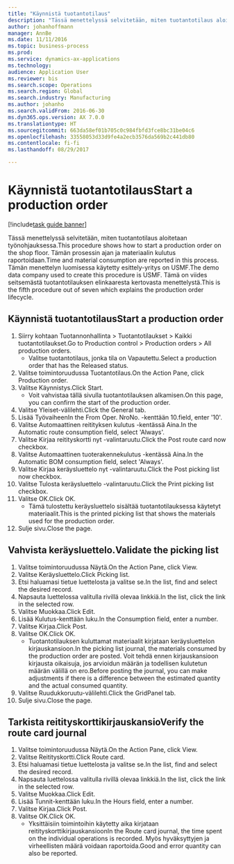 ```yaml
--- 
title: "Käynnistä tuotantotilaus"
description: "Tässä menettelyssä selvitetään, miten tuotantotilaus aloitetaan työnohjauksessa."
author: johanhoffmann
manager: AnnBe
ms.date: 11/11/2016
ms.topic: business-process
ms.prod: 
ms.service: dynamics-ax-applications
ms.technology: 
audience: Application User
ms.reviewer: bis
ms.search.scope: Operations
ms.search.region: Global
ms.search.industry: Manufacturing
ms.author: johanho
ms.search.validFrom: 2016-06-30
ms.dyn365.ops.version: AX 7.0.0
ms.translationtype: HT
ms.sourcegitcommit: 663da58ef01b705c0c984fbfd3fce8bc31be04c6
ms.openlocfilehash: 33558053d33d9fe4a2ecb3576da569b2c441db80
ms.contentlocale: fi-fi
ms.lasthandoff: 08/29/2017

---
```

# <a name="start-a-production-order"></a><span data-ttu-id="e7503-103">Käynnistä tuotantotilaus</span><span class="sxs-lookup"><span data-stu-id="e7503-103">Start a production order</span></span>

[!include[task guide banner](../../includes/task-guide-banner.md)]

<span data-ttu-id="e7503-104">Tässä menettelyssä selvitetään, miten tuotantotilaus aloitetaan työnohjauksessa.</span><span class="sxs-lookup"><span data-stu-id="e7503-104">This procedure shows how to start a production order on the shop floor.</span></span> <span data-ttu-id="e7503-105">Tämän prosessin ajan ja materiaalin kulutus raportoidaan.</span><span class="sxs-lookup"><span data-stu-id="e7503-105">Time and material consumption are reported in this process.</span></span> <span data-ttu-id="e7503-106">Tämän menettelyn luomisessa käytetty esittely-yritys on USMF.</span><span class="sxs-lookup"><span data-stu-id="e7503-106">The demo data company used to create this procedure is USMF.</span></span> <span data-ttu-id="e7503-107">Tämä on viides seitsemästä tuotantotilauksen elinkaaresta kertovasta menettelystä.</span><span class="sxs-lookup"><span data-stu-id="e7503-107">This is the fifth procedure out of seven which explains the production order lifecycle.</span></span>


## <a name="start-a-production-order"></a><span data-ttu-id="e7503-108">Käynnistä tuotantotilaus</span><span class="sxs-lookup"><span data-stu-id="e7503-108">Start a production order</span></span>
1. <span data-ttu-id="e7503-109">Siirry kohtaan Tuotannonhallinta > Tuotantotilaukset > Kaikki tuotantotilaukset.</span><span class="sxs-lookup"><span data-stu-id="e7503-109">Go to Production control > Production orders > All production orders.</span></span>
    * <span data-ttu-id="e7503-110">Valitse tuotantotilaus, jonka tila on Vapautettu.</span><span class="sxs-lookup"><span data-stu-id="e7503-110">Select a production order that has the Released status.</span></span>  
2. <span data-ttu-id="e7503-111">Valitse toimintoruudussa Tuotantotilaus.</span><span class="sxs-lookup"><span data-stu-id="e7503-111">On the Action Pane, click Production order.</span></span>
3. <span data-ttu-id="e7503-112">Valitse Käynnistys.</span><span class="sxs-lookup"><span data-stu-id="e7503-112">Click Start.</span></span>
    * <span data-ttu-id="e7503-113">Voit vahvistaa tällä sivulla tuotantotilauksen alkamisen.</span><span class="sxs-lookup"><span data-stu-id="e7503-113">On this page, you can confirm the start of the production order.</span></span>  
4. <span data-ttu-id="e7503-114">Valitse Yleiset-välilehti.</span><span class="sxs-lookup"><span data-stu-id="e7503-114">Click the General tab.</span></span>
5. <span data-ttu-id="e7503-115">Lisää Työvaiheen</span><span class="sxs-lookup"><span data-stu-id="e7503-115">In the From Oper.</span></span> <span data-ttu-id="e7503-116">Nro</span><span class="sxs-lookup"><span data-stu-id="e7503-116">No.</span></span> <span data-ttu-id="e7503-117">-kenttään 10.</span><span class="sxs-lookup"><span data-stu-id="e7503-117">field, enter '10'.</span></span>
6. <span data-ttu-id="e7503-118">Valitse Automaattinen reitityksen kulutus -kentässä Aina.</span><span class="sxs-lookup"><span data-stu-id="e7503-118">In the Automatic route consumption field, select 'Always'.</span></span>
7. <span data-ttu-id="e7503-119">Valitse Kirjaa reitityskortti nyt -valintaruutu.</span><span class="sxs-lookup"><span data-stu-id="e7503-119">Click the Post route card now checkbox.</span></span>
8. <span data-ttu-id="e7503-120">Valitse Automaattinen tuoterakennekulutus -kentässä Aina.</span><span class="sxs-lookup"><span data-stu-id="e7503-120">In the Automatic BOM consumption field, select 'Always'.</span></span>
9. <span data-ttu-id="e7503-121">Valitse Kirjaa keräysluettelo nyt -valintaruutu.</span><span class="sxs-lookup"><span data-stu-id="e7503-121">Click the Post picking list now checkbox.</span></span>
10. <span data-ttu-id="e7503-122">Valitse Tulosta keräysluettelo -valintaruutu.</span><span class="sxs-lookup"><span data-stu-id="e7503-122">Click the Print picking list checkbox.</span></span>
11. <span data-ttu-id="e7503-123">Valitse OK.</span><span class="sxs-lookup"><span data-stu-id="e7503-123">Click OK.</span></span>
    * <span data-ttu-id="e7503-124">Tämä tulostettu keräysluettelo sisältää tuotantotilauksessa käytetyt materiaalit.</span><span class="sxs-lookup"><span data-stu-id="e7503-124">This is the printed picking list that shows the materials used for the production order.</span></span>  
12. <span data-ttu-id="e7503-125">Sulje sivu.</span><span class="sxs-lookup"><span data-stu-id="e7503-125">Close the page.</span></span>

## <a name="validate-the-picking-list"></a><span data-ttu-id="e7503-126">Vahvista keräysluettelo.</span><span class="sxs-lookup"><span data-stu-id="e7503-126">Validate the picking list</span></span>
1. <span data-ttu-id="e7503-127">Valitse toimintoruudussa Näytä.</span><span class="sxs-lookup"><span data-stu-id="e7503-127">On the Action Pane, click View.</span></span>
2. <span data-ttu-id="e7503-128">Valitse Keräysluettelo.</span><span class="sxs-lookup"><span data-stu-id="e7503-128">Click Picking list.</span></span>
3. <span data-ttu-id="e7503-129">Etsi haluamasi tietue luettelosta ja valitse se.</span><span class="sxs-lookup"><span data-stu-id="e7503-129">In the list, find and select the desired record.</span></span>
4. <span data-ttu-id="e7503-130">Napsauta luettelossa valitulla rivillä olevaa linkkiä.</span><span class="sxs-lookup"><span data-stu-id="e7503-130">In the list, click the link in the selected row.</span></span>
5. <span data-ttu-id="e7503-131">Valitse Muokkaa.</span><span class="sxs-lookup"><span data-stu-id="e7503-131">Click Edit.</span></span>
6. <span data-ttu-id="e7503-132">Lisää Kulutus-kenttään luku.</span><span class="sxs-lookup"><span data-stu-id="e7503-132">In the Consumption field, enter a number.</span></span>
7. <span data-ttu-id="e7503-133">Valitse Kirjaa.</span><span class="sxs-lookup"><span data-stu-id="e7503-133">Click Post.</span></span>
8. <span data-ttu-id="e7503-134">Valitse OK.</span><span class="sxs-lookup"><span data-stu-id="e7503-134">Click OK.</span></span>
    * <span data-ttu-id="e7503-135">Tuotantotilauksen kuluttamat materiaalit kirjataan keräysluettelon kirjauskansioon.</span><span class="sxs-lookup"><span data-stu-id="e7503-135">In the picking list journal, the materials consumed by the production order are posted.</span></span> <span data-ttu-id="e7503-136">Voit tehdä ennen kirjauskansioon kirjausta oikaisuja, jos arvioidun määrän ja todellisen kulutetun määrän välillä on ero.</span><span class="sxs-lookup"><span data-stu-id="e7503-136">Before posting the journal, you can make adjustments if there is a difference between the estimated quantity and the actual consumed quantity.</span></span>  
9. <span data-ttu-id="e7503-137">Valitse Ruudukkoruutu-välilehti.</span><span class="sxs-lookup"><span data-stu-id="e7503-137">Click the GridPanel tab.</span></span>
10. <span data-ttu-id="e7503-138">Sulje sivu.</span><span class="sxs-lookup"><span data-stu-id="e7503-138">Close the page.</span></span>

## <a name="verify-the-route-card-journal"></a><span data-ttu-id="e7503-139">Tarkista reitityskorttikirjauskansio</span><span class="sxs-lookup"><span data-stu-id="e7503-139">Verify the route card journal</span></span>
1. <span data-ttu-id="e7503-140">Valitse toimintoruudussa Näytä.</span><span class="sxs-lookup"><span data-stu-id="e7503-140">On the Action Pane, click View.</span></span>
2. <span data-ttu-id="e7503-141">Valitse Reitityskortti.</span><span class="sxs-lookup"><span data-stu-id="e7503-141">Click Route card.</span></span>
3. <span data-ttu-id="e7503-142">Etsi haluamasi tietue luettelosta ja valitse se.</span><span class="sxs-lookup"><span data-stu-id="e7503-142">In the list, find and select the desired record.</span></span>
4. <span data-ttu-id="e7503-143">Napsauta luettelossa valitulla rivillä olevaa linkkiä.</span><span class="sxs-lookup"><span data-stu-id="e7503-143">In the list, click the link in the selected row.</span></span>
5. <span data-ttu-id="e7503-144">Valitse Muokkaa.</span><span class="sxs-lookup"><span data-stu-id="e7503-144">Click Edit.</span></span>
6. <span data-ttu-id="e7503-145">Lisää Tunnit-kenttään luku.</span><span class="sxs-lookup"><span data-stu-id="e7503-145">In the Hours field, enter a number.</span></span>
7. <span data-ttu-id="e7503-146">Valitse Kirjaa.</span><span class="sxs-lookup"><span data-stu-id="e7503-146">Click Post.</span></span>
8. <span data-ttu-id="e7503-147">Valitse OK.</span><span class="sxs-lookup"><span data-stu-id="e7503-147">Click OK.</span></span>
    * <span data-ttu-id="e7503-148">Yksittäisiin toimintoihin käytetty aika kirjataan reitityskorttikirjauskansioon</span><span class="sxs-lookup"><span data-stu-id="e7503-148">In the Route card journal, the time spent on the individual operations is recorded.</span></span> <span data-ttu-id="e7503-149">Myös hyväksyttyjen ja virheellisten määrä voidaan raportoida.</span><span class="sxs-lookup"><span data-stu-id="e7503-149">Good and error quantity can also be reported.</span></span>  


